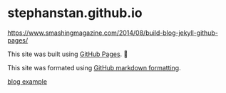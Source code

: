 # stephanstan.github.io
https://www.smashingmagazine.com/2014/08/build-blog-jekyll-github-pages/

This site was built using [GitHub Pages](https://pages.github.com/). :panda_face:

This site was formated using [GitHub markdown formatting](https://help.github.com/articles/basic-writing-and-formatting-syntax/).

[blog example](docs/blog.md)
